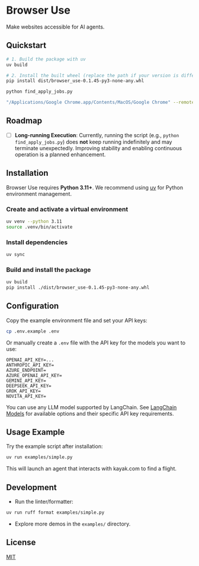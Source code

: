 # Browser Use

Make websites accessible for AI agents.

## Quickstart

```bash
# 1. Build the package with uv
uv build

# 2. Install the built wheel (replace the path if your version is different)
pip install dist/browser_use-0.1.45-py3-none-any.whl

python find_apply_jobs.py

"/Applications/Google Chrome.app/Contents/MacOS/Google Chrome" --remote-debugging-port=9222  --user-data-dir=/Users/yixin0909zhang/chrome-debug --no-first-run --no-default-browser-check

```

## Roadmap

- [ ] **Long-running Execution**: Currently, running the script (e.g., `python find_apply_jobs.py`) does **not** keep running indefinitely and may terminate unexpectedly. Improving stability and enabling continuous operation is a planned enhancement.

## Installation

Browser Use requires **Python 3.11+**. We recommend using [uv](https://docs.astral.sh/uv/) for Python environment management.

### Create and activate a virtual environment

```bash
uv venv --python 3.11
source .venv/bin/activate
```

### Install dependencies

```bash
uv sync
```

### Build and install the package

```bash
uv build
pip install ./dist/browser_use-0.1.45-py3-none-any.whl
```

## Configuration

Copy the example environment file and set your API keys:

```bash
cp .env.example .env
```

Or manually create a `.env` file with the API key for the models you want to use:

```env
OPENAI_API_KEY=...
ANTHROPIC_API_KEY=
AZURE_ENDPOINT=
AZURE_OPENAI_API_KEY=
GEMINI_API_KEY=
DEEPSEEK_API_KEY=
GROK_API_KEY=
NOVITA_API_KEY=
```

You can use any LLM model supported by LangChain. See [LangChain Models](https://python.langchain.com/docs/integrations/llms/) for available options and their specific API key requirements.

## Usage Example

Try the example script after installation:

```bash
uv run examples/simple.py
```

This will launch an agent that interacts with kayak.com to find a flight.

## Development

- Run the linter/formatter:

```bash
uv run ruff format examples/simple.py
```

- Explore more demos in the `examples/` directory.

## License

[MIT](LICENSE)
